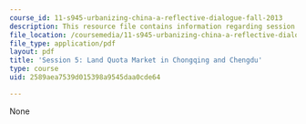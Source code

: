 ```yaml
---
course_id: 11-s945-urbanizing-china-a-reflective-dialogue-fall-2013
description: This resource file contains information regarding session 5.
file_location: /coursemedia/11-s945-urbanizing-china-a-reflective-dialogue-fall-2013/2589aea7539d015398a9545daa0cde64_MIT11_S945F13_Session5.pdf
file_type: application/pdf
layout: pdf
title: 'Session 5: Land Quota Market in Chongqing and Chengdu'
type: course
uid: 2589aea7539d015398a9545daa0cde64

---
```

None